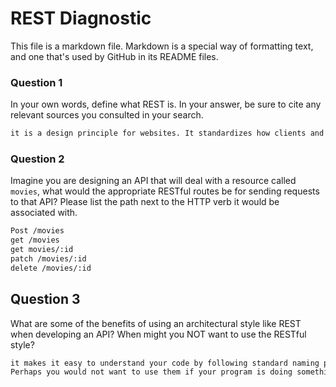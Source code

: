 # REST Diagnostic

This file is a markdown file. Markdown is a special way of formatting text, and one that's used by GitHub in its README files.

### Question 1

In your own words, define what REST is. In your answer, be sure to cite any
relevant sources you consulted in your search.

```md
it is a design principle for websites. It standardizes how clients and servers interact and share information. 
```

### Question 2

Imagine you are designing an API that will deal with a resource called
`movies`, what would the appropriate RESTful routes be for sending requests to
that API? Please list the path next to the HTTP verb it would be associated
with.

```md
Post /movies
get /movies
get movies/:id
patch /movies/:id
delete /movies/:id
```

## Question 3

What are some of the benefits of using an architectural style like REST when
developing an API? When might you NOT want to use the RESTful style?

```md
it makes it easy to understand your code by following standard naming practices.
Perhaps you would not want to use them if your program is doing something specific that is not within the scope of the basic restful process? Maybe if you a government agency still using some old machines and language like fortran you dont want to adhere to common principles because you should only have your own people communicating on your server. 
```